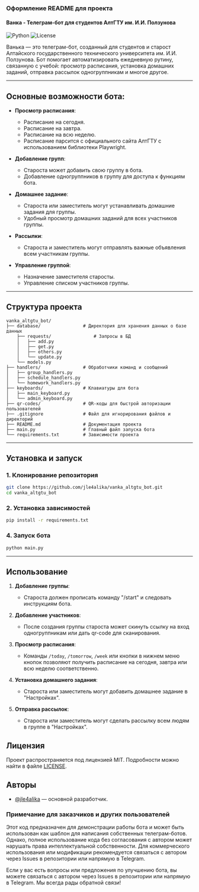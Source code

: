 ### Оформление README для проекта

#### **Ванка - Телеграм-бот для студентов АлтГТУ им. И.И. Ползунова**

![Python](https://img.shields.io/badge/python-3.10%2B-blue)
![License](https://img.shields.io/badge/license-MIT-green)

Ванька — это телеграм-бот, созданный для студентов и старост Алтайского государственного технического университета им. И.И. Ползунова. Бот помогает автоматизировать ежедневную рутину, связанную с учебой: просмотр расписания, установка домашних заданий, отправка рассылок одногруппникам и многое другое.

---

## Основные возможности бота:

- **Просмотр расписания**:
  - Расписание на сегодня.
  - Расписание на завтра.
  - Расписание на всю неделю.
  - Расписание парсится с официального сайта АлтГТУ с использованием библиотеки Playwright.

- **Добавление групп**:
  - Староста может добавить свою группу в бота.
  - Добавление одногруппников в группу для доступа к функциям бота.

- **Домашнее задание**:
  - Староста или заместитель могут устанавливать домашние задания для группы.
  - Удобный просмотр домашних заданий для всех участников группы.

- **Рассылки**:
  - Староста и заместитель могут отправлять важные объявления всем участникам группы.

- **Управление группой**:
  - Назначение заместителя старосты.
  - Управление списком участников группы.

---

## Структура проекта

```
vanka_altgtu_bot/
├── database/                # Директория для хранения данных о базе данных
    ├── requests/                # Запросы в БД
    │   ├── add.py
    │   ├── get.py
    │   ├── others.py
    │   └── update.py
    └── models.py
├── handlers/                # Обработчики команд и сообщений
│   ├── group_handlers.py
│   ├── schedule_handlers.py
│   └── homework_handlers.py
├── keyboards/               # Клавиатуры для бота
│   ├── main_keyboard.py
│   └── admin_keyboard.py
├── qr-codes/                # QR-коды для быстрой авторизации пользователей
├── .gitignore               # Файл для игнорирования файлов и директорий
├── README.md                # Документация проекта
├── main.py                  # Главный файл запуска бота
└── requirements.txt         # Зависимости проекта
```

---

## Установка и запуск

### 1. Клонирование репозитория

```bash
git clone https://github.com/jle4alika/vanka_altgtu_bot.git
cd vanka_altgtu_bot
```

### 2. Установка зависимостей

```bash
pip install -r requirements.txt
```

### 4. Запуск бота

```bash
python main.py
```

---

## Использование

1. **Добавление группы**:
   - Староста должен прописать команду "/start" и следовать инструкциям бота.

2. **Добавление участников**:
   - После создания группы староста может скинуть ссылку на вход одногруппникам или дать qr-code для сканирования.

3. **Просмотр расписания**:
   - Команды `/today`, `/tomorrow`, `/week` или кнопки в нижнем меню кнопок позволяют получить расписание на сегодня, завтра или всю неделю соответственно.

4. **Установка домашнего задания**:
   - Староста или заместитель могут добавить домашнее задание в "Настройках".

5. **Отправка рассылок**:
   - Староста или заместитель могут сделать рассылку всем людям в группе в "Настройках".



## Лицензия

Проект распространяется под лицензией MIT. Подробности можно найти в файле [LICENSE](LICENSE).



## Авторы

- [@jle4alika](https://github.com/jle4alika) — основной разработчик.



### Примечание для заказчиков и других пользователей

Этот код предназначен для демонстрации работы бота и может быть использован как шаблон для написания собственных телеграм-ботов. Однако, полное использование кода без согласования с автором может нарушать права интеллектуальной собственности. Для коммерческого использования или модификации рекомендуется связаться с автором через Issues в репозитории или напрямую в Telegram.



Если у вас есть вопросы или предложения по улучшению бота, вы можете связаться с автором через Issues в репозитории или напрямую в Telegram. Мы всегда рады обратной связи!
